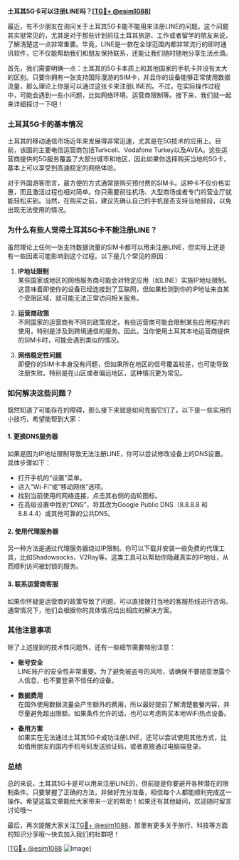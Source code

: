 **土耳其5G卡可以注册LINE吗？[[TG💪+ @esim1088](https://t.me/s/esim1088)]**

最近，有不少朋友在询问关于土耳其5G卡能不能用来注册LINE的问题。这个问题其实挺常见的，尤其是对于那些计划前往土耳其旅游、工作或者留学的朋友来说，了解清楚这一点非常重要。毕竟，LINE是一款在全球范围内都非常流行的即时通讯软件，它不仅能帮助我们和朋友保持联系，还能让我们随时随地分享生活点滴。

首先，我们需要明确一点：土耳其的5G卡本质上和其他国家的手机卡并没有太大的区别。只要你拥有一张支持国际漫游的SIM卡，并且你的设备能够正常使用数据流量，那么理论上你是可以通过这张卡来注册LINE的。不过，在实际操作过程中，可能会遇到一些小问题，比如网络环境、运营商限制等。接下来，我们就一起来详细探讨一下吧！

### **土耳其5G卡的基本情况**

土耳其的移动通信市场近年来发展得非常迅速，尤其是在5G技术的应用上。目前，该国的主要电信运营商包括Turkcell、Vodafone Turkey以及AVEA。这些运营商提供的5G服务覆盖了大部分城市和地区，因此如果你选择购买当地的5G卡，基本上可以享受到高速稳定的网络体验。

对于外国游客而言，最方便的方式通常是购买预付费的SIM卡。这种卡不仅价格实惠，而且激活过程也相对简单。你只需要前往机场、大型商场或者专门的营业厅就能轻松买到。当然，在购买之前，建议先确认自己的手机是否支持当地频段，以免出现无法使用的情况。

### **为什么有些人觉得土耳其5G卡不能注册LINE？**

虽然理论上任何一张支持数据流量的SIM卡都可以用来注册LINE，但实际上还是有一些因素可能影响到这个过程。以下是几个常见的原因：

1. **IP地址限制**  
   某些国家或地区的网络服务商可能会对特定应用（如LINE）实施IP地址限制。这意味着即使你的设备已经连接到了互联网，但如果检测到你的IP地址来自某个受限区域，就可能无法正常访问相关服务。

2. **运营商政策**  
   不同国家的运营商有不同的政策规定。有些运营商可能会限制某些应用程序的使用，特别是涉及到跨境通信的服务。因此，当你使用土耳其本地运营商提供的SIM卡时，可能会遇到类似的情况。

3. **网络稳定性问题**  
   即便你的SIM卡本身没有问题，但如果所在地区的信号覆盖较差，也可能导致注册失败。特别是在山区或者偏远地区，这种情况更为常见。

### **如何解决这些问题？**

既然知道了可能存在的障碍，那么接下来就是如何克服它们了。以下是一些实用的小技巧，希望能帮到大家：

#### **1. 更换DNS服务器**
如果是因为IP地址限制导致无法注册LINE，你可以尝试修改设备上的DNS设置。具体步骤如下：
- 打开手机的“设置”菜单。
- 进入“Wi-Fi”或“移动网络”选项。
- 找到当前使用的网络连接，点击其右侧的齿轮图标。
- 在高级设置中找到“DNS”，将其改为Google Public DNS（8.8.8.8 和 8.8.4.4）或其他可靠的公共DNS。

#### **2. 使用代理服务器**
另一种方法是通过代理服务器绕过IP限制。你可以下载并安装一些免费的代理工具，比如Shadowsocks、V2Ray等。这类工具可以帮助你隐藏真实的IP地址，从而顺利访问被封锁的服务。

#### **3. 联系运营商客服**
如果你怀疑是运营商的政策导致了问题，可以直接拨打当地的客服热线进行咨询。通常情况下，他们会根据你的具体情况给出相应的解决方案。

### **其他注意事项**

除了上述提到的技术性问题外，还有一些细节需要特别注意：

- **账号安全**  
  LINE账户的安全性非常重要。为了避免被盗号的风险，请确保不要随意泄露个人信息，也不要登录不信任的设备。

- **数据费用**  
  在国外使用数据流量会产生额外的费用，所以最好提前了解清楚套餐内容，并尽量避免超出限额。如果条件允许的话，也可以考虑购买本地WiFi热点设备。

- **备用方案**  
  如果实在无法通过土耳其5G卡成功注册LINE，还可以尝试使用其他方式，比如借用朋友的国内手机号码发送验证码，或者直接通过电脑端登录。

### **总结**

总的来说，土耳其5G卡是可以用来注册LINE的，但前提是你要避开各种潜在的限制条件。只要掌握了正确的方法，并做好充分准备，相信每个人都能顺利完成这一操作。希望这篇文章能给大家带来一定的帮助！如果还有其他疑问，欢迎随时留言讨论哦～

最后，再次提醒大家关注[TG💪+ @esim1088](https://t.me/s/esim1088)，那里有更多关于旅行、科技等方面的知识分享哦～快去加入我们的社群吧！

[[TG💪+ @esim1088](https://t.me/s/esim1088) ![Image](https://i.postimg.cc/4NQfJmqS/Snipaste-2025-05-13-00-14-12.png)]